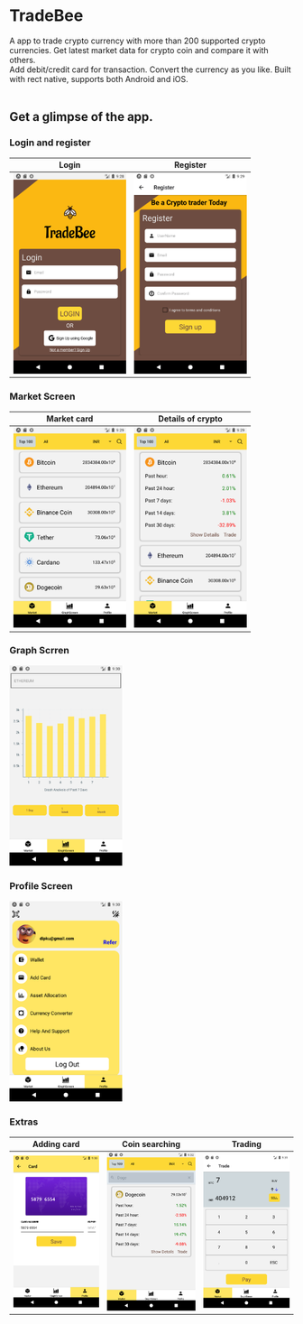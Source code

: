# TradeBee
A app to trade crypto currency with more than 200 supported crypto currencies. Get latest market data for crypto coin and compare it with others.<br/>
Add debit/credit card for transaction. Convert the currency as you like. Built with rect native, supports both Android and iOS.<br/>
<br/>
## Get a glimpse of the app.<br/>
### Login and register<br/>
Login            |  Register
:-------------------------:|:-------------------------:
<img src="https://github.com/naanrot/TradeBee/raw/2f4d1755bd5a3dd029e628755eebe34be2d52301/ss/login.png" alt="login screen" width="200" style="max-width:100%;">  |  <img src="https://github.com/naanrot/TradeBee/raw/2f4d1755bd5a3dd029e628755eebe34be2d52301/ss/register.png" alt="login screen" width="200" style="max-width:100%;"><br/>
### Market Screen<br/>
Market card            |  Details of crypto
:-------------------------:|:-------------------------:
<img src="https://github.com/naanrot/TradeBee/raw/2f4d1755bd5a3dd029e628755eebe34be2d52301/ss/market.png" alt="market screen" width="200" style="max-width:100%;">  |  <img src="https://github.com/naanrot/TradeBee/raw/2f4d1755bd5a3dd029e628755eebe34be2d52301/ss/market_expanded.png" alt="market screen" width="200" style="max-width:100%;"><br/>
### Graph Scrren<br/>
<img src="https://github.com/naanrot/TradeBee/raw/2f4d1755bd5a3dd029e628755eebe34be2d52301/ss/graph.png" alt="graph screen" width="200" style="max-width:100%;"><br/>
### Profile Screen
<img src="https://github.com/naanrot/TradeBee/raw/2f4d1755bd5a3dd029e628755eebe34be2d52301/ss/profile.png" alt="profile screen" width="200" style="max-width:100%;"><br/>
### Extras
Adding card           |  Coin searching         | Trading
:-------------------------:|:-------------------------:|:-------------------------:
<img src="https://github.com/naanrot/TradeBee/raw/2f4d1755bd5a3dd029e628755eebe34be2d52301/ss/add_card.png" alt="drawing" width="200" style="max-width:100%;">  |  <img src="https://github.com/naanrot/TradeBee/raw/2f4d1755bd5a3dd029e628755eebe34be2d52301/ss/market_filter_expanded.png" alt="drawing" width="200" style="max-width:100%;"> | <img src="https://github.com/naanrot/TradeBee/raw/2f4d1755bd5a3dd029e628755eebe34be2d52301/ss/trade.png" alt="drawing" width="200" style="max-width:100%;">
